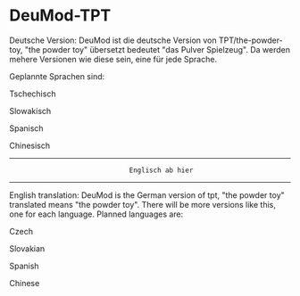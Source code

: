 # DeuMod-TPT
Deutsche Version:
DeuMod ist die deutsche Version von TPT/the-powder-toy, "the powder toy" übersetzt bedeutet "das Pulver Spielzeug".
Da werden mehere Versionen wie diese sein, eine für jede Sprache.

Geplannte Sprachen sind:

Tschechisch

Slowakisch

Spanisch

Chinesisch

------------------------------------------------------------------------------------------------------------------------------------------------------
                                  Englisch ab hier
------------------------------------------------------------------------------------------------------------------------------------------------------

English translation:
DeuMod is the German version of tpt, "the powder toy" translated means "the powder toy".
There will be more versions like this, one for each language.
Planned languages are:

Czech

Slovakian

Spanish

Chinese
